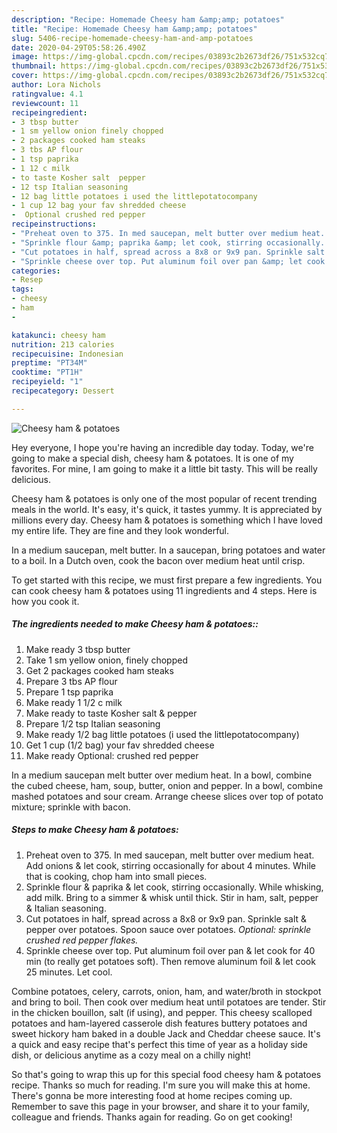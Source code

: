 ```yaml
---
description: "Recipe: Homemade Cheesy ham &amp;amp; potatoes"
title: "Recipe: Homemade Cheesy ham &amp;amp; potatoes"
slug: 5406-recipe-homemade-cheesy-ham-and-amp-potatoes
date: 2020-04-29T05:58:26.490Z
image: https://img-global.cpcdn.com/recipes/03893c2b2673df26/751x532cq70/cheesy-ham-potatoes-recipe-main-photo.jpg
thumbnail: https://img-global.cpcdn.com/recipes/03893c2b2673df26/751x532cq70/cheesy-ham-potatoes-recipe-main-photo.jpg
cover: https://img-global.cpcdn.com/recipes/03893c2b2673df26/751x532cq70/cheesy-ham-potatoes-recipe-main-photo.jpg
author: Lora Nichols
ratingvalue: 4.1
reviewcount: 11
recipeingredient:
- 3 tbsp butter
- 1 sm yellow onion finely chopped
- 2 packages cooked ham steaks
- 3 tbs AP flour
- 1 tsp paprika
- 1 12 c milk
- to taste Kosher salt  pepper
- 12 tsp Italian seasoning
- 12 bag little potatoes i used the littlepotatocompany
- 1 cup 12 bag your fav shredded cheese
-  Optional crushed red pepper
recipeinstructions:
- "Preheat oven to 375. In med saucepan, melt butter over medium heat. Add onions &amp; let cook, stirring occasionally for about 4 minutes. While that is cooking, chop ham into small pieces."
- "Sprinkle flour &amp; paprika &amp; let cook, stirring occasionally. While whisking, add milk. Bring to a simmer &amp; whisk until thick. Stir in ham, salt, pepper &amp; Italian seasoning."
- "Cut potatoes in half, spread across a 8x8 or 9x9 pan. Sprinkle salt &amp; pepper over potatoes. Spoon sauce over potatoes. *Optional: sprinkle crushed red pepper flakes.*"
- "Sprinkle cheese over top. Put aluminum foil over pan &amp; let cook for 40 min (to really get potatoes soft). Then remove aluminum foil &amp; let cook 25 minutes. Let cool."
categories:
- Resep
tags:
- cheesy
- ham
- 

katakunci: cheesy ham 
nutrition: 213 calories
recipecuisine: Indonesian
preptime: "PT34M"
cooktime: "PT1H"
recipeyield: "1"
recipecategory: Dessert

---
```



![Cheesy ham &amp; potatoes](https://img-global.cpcdn.com/recipes/03893c2b2673df26/751x532cq70/cheesy-ham-potatoes-recipe-main-photo.jpg)

Hey everyone, I hope you're having an incredible day today. Today, we're going to make a special dish, cheesy ham &amp; potatoes. It is one of my favorites. For mine, I am going to make it a little bit tasty. This will be really delicious.

Cheesy ham &amp; potatoes is only one of the most popular of recent trending meals in the world. It's easy, it's quick, it tastes yummy. It is appreciated by millions every day. Cheesy ham &amp; potatoes is something which I have loved my entire life. They are fine and they look wonderful.

In a medium saucepan, melt butter. In a saucepan, bring potatoes and water to a boil. In a Dutch oven, cook the bacon over medium heat until crisp.


To get started with this recipe, we must first prepare a few ingredients. You can cook cheesy ham &amp; potatoes using 11 ingredients and 4 steps. Here is how you cook it.

##### The ingredients needed to make Cheesy ham &amp; potatoes::

1. Make ready 3 tbsp butter
1. Take 1 sm yellow onion, finely chopped
1. Get 2 packages cooked ham steaks
1. Prepare 3 tbs AP flour
1. Prepare 1 tsp paprika
1. Make ready 1 1/2 c milk
1. Make ready to taste Kosher salt &amp; pepper
1. Prepare 1/2 tsp Italian seasoning
1. Make ready 1/2 bag little potatoes (i used the littlepotatocompany)
1. Get 1 cup (1/2 bag) your fav shredded cheese
1. Make ready  Optional: crushed red pepper


In a medium saucepan melt butter over medium heat. In a bowl, combine the cubed cheese, ham, soup, butter, onion and pepper. In a bowl, combine mashed potatoes and sour cream. Arrange cheese slices over top of potato mixture; sprinkle with bacon. 

##### Steps to make Cheesy ham &amp; potatoes:

1. Preheat oven to 375. In med saucepan, melt butter over medium heat. Add onions &amp; let cook, stirring occasionally for about 4 minutes. While that is cooking, chop ham into small pieces.
1. Sprinkle flour &amp; paprika &amp; let cook, stirring occasionally. While whisking, add milk. Bring to a simmer &amp; whisk until thick. Stir in ham, salt, pepper &amp; Italian seasoning.
1. Cut potatoes in half, spread across a 8x8 or 9x9 pan. Sprinkle salt &amp; pepper over potatoes. Spoon sauce over potatoes. *Optional: sprinkle crushed red pepper flakes.*
1. Sprinkle cheese over top. Put aluminum foil over pan &amp; let cook for 40 min (to really get potatoes soft). Then remove aluminum foil &amp; let cook 25 minutes. Let cool.


Combine potatoes, celery, carrots, onion, ham, and water/broth in stockpot and bring to boil. Then cook over medium heat until potatoes are tender. Stir in the chicken bouillon, salt (if using), and pepper. This cheesy scalloped potatoes and ham-layered casserole dish features buttery potatoes and sweet hickory ham baked in a double Jack and Cheddar cheese sauce. It&#39;s a quick and easy recipe that&#39;s perfect this time of year as a holiday side dish, or delicious anytime as a cozy meal on a chilly night! 

So that's going to wrap this up for this special food cheesy ham &amp; potatoes recipe. Thanks so much for reading. I'm sure you will make this at home. There's gonna be more interesting food at home recipes coming up. Remember to save this page in your browser, and share it to your family, colleague and friends. Thanks again for reading. Go on get cooking!
